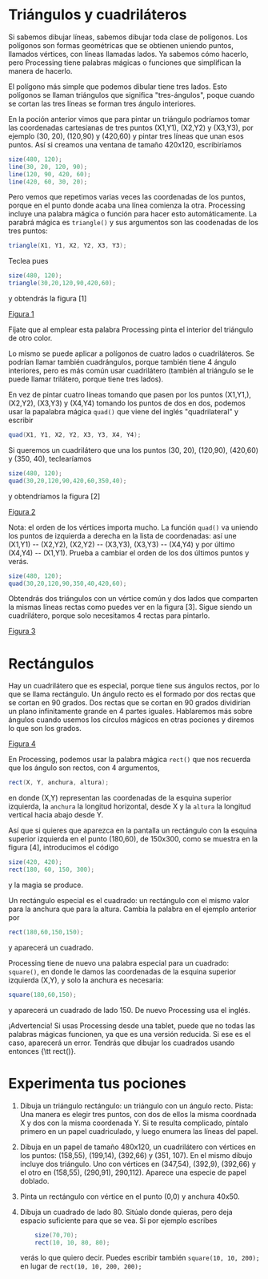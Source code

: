 # Triángulos y cuadriláteros

Si sabemos dibujar líneas, sabemos dibujar toda clase de polígonos. Los
polígonos son formas geométricas que se obtienen uniendo puntos,
llamados vértices, con líneas llamadas lados. Ya sabemos cómo hacerlo,
pero Processing tiene palabras mágicas o funciones que simplifican la
manera de hacerlo.

El polígono más simple que podemos dibular tiene tres lados. Esto
polígonos se llaman triángulos que significa "tres-ángulos", poque
cuando se cortan las tres líneas se forman tres ángulo interiores.

En la poción anterior vimos que para pintar un triángulo podríamos tomar
las coordenadas cartesianas de tres puntos (X1,Y1), (X2,Y2) y (X3,Y3),
por ejemplo (30, 20), (120,90) y (420,60) y pintar tres líneas que unan
esos puntos. Así si creamos una ventana de tamaño 420x120, escribiríamos

``` {.java bgcolor="olive!10"}
size(480, 120);
line(30, 20, 120, 90);
line(120, 90, 420, 60);
line(420, 60, 30, 20);
```

Pero vemos que repetimos varias veces las coordenadas de los puntos,
porque en el punto donde acaba una línea comienza la otra. Processing
incluye una palabra mágica o función para hacer esto automáticamente. La
parabrá mágica es `triangle()` y sus argumentos son las coodenadas de
los tres puntos:

``` {.java bgcolor="olive!10"}
triangle(X1, Y1, X2, Y2, X3, Y3);
```

Teclea pues

``` {.java bgcolor="olive!10"}
size(480, 120);
triangle(30,20,120,90,420,60); 
```

y obtendrás la figura [1]

[Figura 1](pictures/ps4_1.png)

Fíjate que al emplear esta palabra Processing pinta el interior del
triángulo de otro color.

Lo mismo se puede aplicar a polígonos de cuatro lados o cuadriláteros.
Se podrían llamar también cuadrángulos, porque también tiene 4 ángulo
interiores, pero es más común usar cuadrilátero (también al triángulo se
le puede llamar trilátero, porque tiene tres lados).

En vez de pintar cuatro líneas tomando que pasen por los puntos
(X1,Y1,), (X2,Y2), (X3,Y3) y (X4,Y4) tomando los puntos de dos en dos,
podemos usar la papalabra mágica `quad()` que viene del inglés
"quadrilateral" y escribir

``` {.java bgcolor="olive!10"}
quad(X1, Y1, X2, Y2, X3, Y3, X4, Y4);
```

Si queremos un cuadrilátero que una los puntos (30, 20), (120,90),
(420,60) y (350, 40), teclearíamos

``` {.java bgcolor="olive!10"}
size(480, 120);
quad(30,20,120,90,420,60,350,40);
```

y obtendríamos la figura [2]

[Figura 2](pictures/ps4_2.png)

Nota: el orden de los vértices importa mucho. La función `quad()` va
uniendo los puntos de izquierda a derecha en la lista de coordenadas:
así une (X1,Y1) -- (X2,Y2), (X2,Y2) -- (X3,Y3), (X3,Y3) -- (X4,Y4) y por
último (X4,Y4) -- (X1,Y1). Prueba a cambiar el orden de los dos últimos
puntos y verás.

``` {.java bgcolor="olive!10"}
size(480, 120);
quad(30,20,120,90,350,40,420,60);
```

Obtendrás dos triángulos con un vértice común y dos lados que comparten
la mismas líneas rectas como puedes ver en la figura
[3]. Sigue siendo un cuadrilátero, porque solo necesitamos 4 rectas para pintarlo.

[Figura 3](pictures/ps4_3.png)

# Rectángulos

Hay un cuadrilátero que es especial, porque tiene sus ángulos rectos, por
lo que se llama rectángulo. Un ángulo recto es el formado por dos rectas
que se cortan en 90 grados. Dos rectas que se cortan en 90 grados
dividirían un plano infinitamente grande en 4 partes iguales. Hablaremos
más sobre ángulos cuando usemos los círculos mágicos en otras pociones y
diremos lo que son los grados.

[Figura 4](pictures/ps4_4.png)

En Processing, podemos usar la palabra mágica `rect()` que nos recuerda
que los ángulo son rectos, con 4 argumentos,

``` {.java bgcolor="olive!10"}
rect(X, Y, anchura, altura);
```

en donde (X,Y) representan las coordenadas de la esquina superior
izquierda, la `anchura` la longitud horizontal, desde X y la `altura` la
longitud vertical hacia abajo desde Y.

Así que si quieres que aparezca en la pantalla un rectángulo con la
esquina superior izquierda en el punto (180,60), de 150x300, como se
muestra en la figura [4], introducimos el código

``` {.java bgcolor="olive!10"}
size(420, 420);
rect(180, 60, 150, 300);
```

y la magia se produce.

Un rectángulo especial es el cuadrado: un rectángulo con el mismo valor para la
anchura que para la altura. Cambia la palabra en el ejemplo anterior por

``` {.java bgcolor="olive!10"}
rect(180,60,150,150);
```

y aparecerá un cuadrado.

Processing tiene de nuevo una palabra especial para un cuadrado: `square()`, en donde le damos las coordenadas de la esquina superior  izquierda (X,Y), y solo la anchura es necesaria:

``` {.java bgcolor="olive!10"}
square(180,60,150);
```
y aparecerá un cuadrado de lado 150. De nuevo Processing usa el inglés.

¡Advertencia! Si usas Processing desde una tablet, puede que no todas las palabras mágicas funcionen, ya que es una versión reducida. Si ese es el caso, aparecerá un error. Tendrás que dibujar los cuadrados usando entonces {\tt rect()}.

# Experimenta tus pociones

1.  Dibuja un triángulo rectángulo: un triángulo con un ángulo recto.
    Pista: Una manera es elegir tres puntos, con dos de ellos la misma
    coordnada X y dos con la misma coordenada Y. Si te resulta
    complicado, píntalo primero en un papel cuadriculado, y luego
    enumera las líneas del papel.

2.  Dibuja en un papel de tamaño 480x120, un cuadrilátero con vértices
    en los puntos: (158,55), (199,14), (392,66) y (351, 107). En el
    mismo dibujo incluye dos triángulo. Uno con vértices en (347,54),
    (392,9), (392,66) y el otro en (158,55), (290,91), 290,112). Aparece
    una especie de papel doblado.

3.  Pinta un rectángulo con vértice en el punto (0,0) y anchura 40x50.

4.  Dibuja un cuadrado de lado 80. Sitúalo donde quieras, pero deja
    espacio suficiente para que se vea. Si por ejemplo escribes

    ``` {.java bgcolor="olive!10"}
        size(70,70);
        rect(10, 10, 80, 80);
    ```

    verás lo que quiero decir.
    Puedes escribir también `square(10, 10, 200);` en lugar de `rect(10, 10, 200, 200);`

